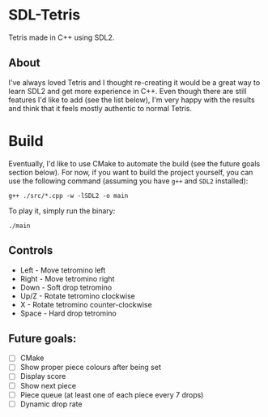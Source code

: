 # SDL-Tetris
Tetris made in C++ using SDL2.

## About
I've always loved Tetris and I thought re-creating it would be a great way to learn SDL2 and get more experience in C++. Even though there are still features I'd like to add (see the list below), I'm very happy with the results and think that it feels mostly authentic to normal Tetris.

# Build
Eventually, I'd like to use CMake to automate the build (see the future goals section below). For now, if you want to build the project yourself, you can use the following command (assuming you have `g++` and `SDL2` installed):
```
g++ ./src/*.cpp -w -lSDL2 -o main
```

To play it, simply run the binary:
```
./main
```

## Controls 
- Left - Move tetromino left
- Right - Move tetromino right
- Down - Soft drop tetromino
- Up/Z - Rotate tetromino clockwise
- X - Rotate tetromino counter-clockwise
- Space - Hard drop tetromino

## Future goals:
- [ ] CMake
- [ ] Show proper piece colours after being set
- [ ] Display score
- [ ] Show next piece
- [ ] Piece queue (at least one of each piece every 7 drops)
- [ ] Dynamic drop rate
